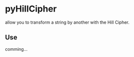 # pyHillCipher

allow you to transform a string by another with the Hill Cipher.

## Use

comming...
